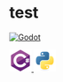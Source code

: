 <h1>test</h1>

<p align="left"> <a href="https://godotengine.org/" target="_blank" rel="noferrer"> <img src="https://upload.wikimedia.org/wikipedia/commons/6/6a/Godot_icon.svg" alt="Godot" width="40" height="40"> </a> </p>
<a href="https://www.w3schools.com/cs/" target="_blank" rel="noreferrer"> <img src="https://raw.githubusercontent.com/devicons/devicon/master/icons/csharp/csharp-original.svg" alt="csharp" width="40" height="40"/> </a>
<a href="https://www.python.org" target="_blank" rel="noreferrer"> <img src="https://raw.githubusercontent.com/devicons/devicon/master/icons/python/python-original.svg" alt="python" width="40" height="40"/> </a> 
